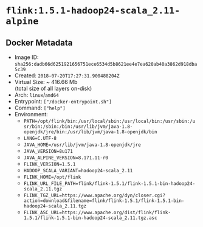 # `flink:1.5.1-hadoop24-scala_2.11-alpine`

## Docker Metadata

- Image ID: `sha256:dadb66d6251921656751ece6534d5b8621ee4e7ea620ab40a3862d918dba5c39`
- Created: `2018-07-20T17:27:31.900488204Z`
- Virtual Size: ~ 416.66 Mb  
  (total size of all layers on-disk)
- Arch: `linux`/`amd64`
- Entrypoint: `["/docker-entrypoint.sh"]`
- Command: `["help"]`
- Environment:
  - `PATH=/opt/flink/bin:/usr/local/sbin:/usr/local/bin:/usr/sbin:/usr/bin:/sbin:/bin:/usr/lib/jvm/java-1.8-openjdk/jre/bin:/usr/lib/jvm/java-1.8-openjdk/bin`
  - `LANG=C.UTF-8`
  - `JAVA_HOME=/usr/lib/jvm/java-1.8-openjdk/jre`
  - `JAVA_VERSION=8u171`
  - `JAVA_ALPINE_VERSION=8.171.11-r0`
  - `FLINK_VERSION=1.5.1`
  - `HADOOP_SCALA_VARIANT=hadoop24-scala_2.11`
  - `FLINK_HOME=/opt/flink`
  - `FLINK_URL_FILE_PATH=flink/flink-1.5.1/flink-1.5.1-bin-hadoop24-scala_2.11.tgz`
  - `FLINK_TGZ_URL=https://www.apache.org/dyn/closer.cgi?action=download&filename=flink/flink-1.5.1/flink-1.5.1-bin-hadoop24-scala_2.11.tgz`
  - `FLINK_ASC_URL=https://www.apache.org/dist/flink/flink-1.5.1/flink-1.5.1-bin-hadoop24-scala_2.11.tgz.asc`
